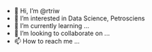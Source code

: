 - 👋 Hi, I’m @rtriw
- 👀 I’m interested in Data Science, Petrosciens
- 🌱 I’m currently learning ...
- 💞️ I’m looking to collaborate on ...
- 📫 How to reach me ...

<!---
rtriw/rtriw is a ✨ special ✨ repository because its `README.md` (this file) appears on your GitHub profile.
You can click the Preview link to take a look at your changes.
--->
